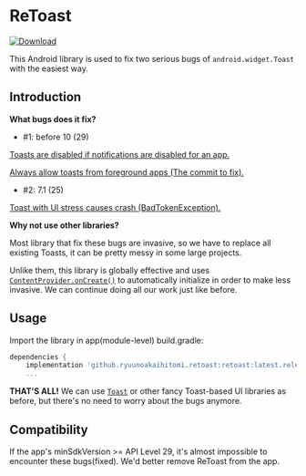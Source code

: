 # ReToast

[ ![Download](https://api.bintray.com/packages/ryuunoakaihitomi/maven/retoast/images/download.svg) ](https://bintray.com/ryuunoakaihitomi/maven/retoast/_latestVersion)

This Android library is used to fix two serious bugs of `android.widget.Toast` with the easiest way.

## Introduction

**What bugs does it fix?**

* #1: before 10 (29)

[Toasts are disabled if notifications are disabled for an app.](https://issuetracker.google.com/issues/36951147)

[Always allow toasts from foreground apps (The commit to fix).](https://android.googlesource.com/platform/frameworks/base/+/58b2453ed69197d765c7254241d9966ee49a3efb)

* #2: 7.1 (25)

[Toast with UI stress causes crash (BadTokenException).](https://android.googlesource.com/platform/frameworks/base/+/0df3702f533667a3825ecbce67db0853385a99ab)

**Why not use other libraries?**

Most library that fix these bugs are invasive, so we have to replace all existing Toasts, it can be pretty messy in some large projects.

Unlike them, this library is globally effective and uses [`ContentProvider.onCreate()`](https://developer.android.com/reference/android/content/ContentProvider#onCreate()) to automatically initialize in order to make less invasive.
We can continue doing all our work just like before.

## Usage

Import the library in app(module-level) build.gradle:

```groovy
dependencies {
    implementation 'github.ryuunoakaihitomi.retoast:retoast:latest.release'
    ...
```

**THAT'S ALL!** We can use [`Toast`](https://developer.android.com/reference/android/widget/Toast) or other fancy Toast-based UI libraries as before, but there's no need to worry about the bugs anymore.

## Compatibility

If the app's minSdkVersion >= API Level 29, it's almost impossible to encounter these bugs(fixed). We'd better remove ReToast from the app.